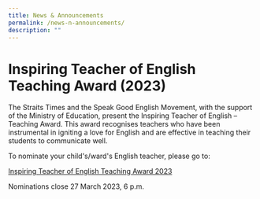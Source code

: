 ```yaml
---
title: News & Announcements
permalink: /news-n-announcements/
description: ""
---
```

# Inspiring Teacher of English Teaching Award (2023) 

The Straits Times and the Speak Good English Movement, with the support of the Ministry of Education, present the Inspiring Teacher of English – Teaching Award. This award recognises teachers who have been instrumental in igniting a love for English and are effective in teaching their students to communicate well.

To nominate your child's/ward's English teacher, please go to: 

[Inspiring Teacher of English Teaching Award 2023](https://go.gov.sg/mcsitea2023)

Nominations close 27 March 2023, 6 p.m.